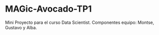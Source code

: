 # MAGic-Avocado-TP1
Mini Proyecto para el curso Data Scientist. Componentes equipo: Montse, Gustavo y Alba.
